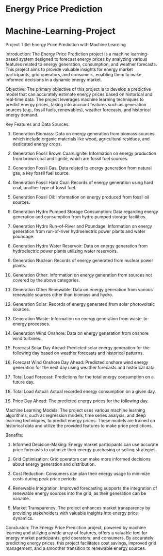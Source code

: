 # Energy Price Prediction 
# Machine-Learning-Project

Project Title: Energy Price Prediction with Machine Learning

Introduction:
The Energy Price Prediction project is a machine learning-based system designed to forecast energy prices by analyzing various features related to energy generation, consumption, and weather forecasts. This project aims to provide valuable insights for energy market participants, grid operators, and consumers, enabling them to make informed decisions in a dynamic energy market.

Objective:
The primary objective of this project is to develop a predictive model that can accurately estimate energy prices based on historical and real-time data. The project leverages machine learning techniques to predict energy prices, taking into account features such as generation sources (e.g., fossil fuels, renewables), weather forecasts, and historical energy demand.

Key Features and Data Sources:

1. Generation Biomass: Data on energy generation from biomass sources, which include organic materials like wood, agricultural residues, and dedicated energy crops.

2. Generation Fossil Brown Coal/Lignite: Information on energy production from brown coal and lignite, which are fossil fuel sources.

3. Generation Fossil Gas: Data related to energy generation from natural gas, a key fossil fuel source.

4. Generation Fossil Hard Coal: Records of energy generation using hard coal, another type of fossil fuel.

5. Generation Fossil Oil: Information on energy produced from fossil oil sources.

6. Generation Hydro Pumped Storage Consumption: Data regarding energy generation and consumption from hydro pumped storage facilities.

7. Generation Hydro Run-of-River and Poundage: Information on energy generation from run-of-river hydroelectric power plants and water poundage.

8. Generation Hydro Water Reservoir: Data on energy generation from hydroelectric power plants utilizing water reservoirs.

9. Generation Nuclear: Records of energy generated from nuclear power plants.

10. Generation Other: Information on energy generation from sources not covered by the above categories.

11. Generation Other Renewable: Data on energy generation from various renewable sources other than biomass and hydro.

12. Generation Solar: Records of energy generated from solar photovoltaic sources.

13. Generation Waste: Information on energy generation from waste-to-energy processes.

14. Generation Wind Onshore: Data on energy generation from onshore wind turbines.

15. Forecast Solar Day Ahead: Predicted solar energy generation for the following day based on weather forecasts and historical patterns.

16. Forecast Wind Onshore Day Ahead: Predicted onshore wind energy generation for the next day using weather forecasts and historical data.

17. Total Load Forecast: Predictions for the total energy consumption on a future day.

18. Total Load Actual: Actual recorded energy consumption on a given day.

19. Price Day Ahead: The predicted energy prices for the following day.

Machine Learning Models:
The project uses various machine learning algorithms, such as regression models, time series analysis, and deep learning techniques, to predict energy prices. These models are trained on historical data and utilize the provided features to make price predictions.

Benefits:

1. Informed Decision-Making: Energy market participants can use accurate price forecasts to optimize their energy purchasing or selling strategies.

2. Grid Optimization: Grid operators can make more informed decisions about energy generation and distribution.

3. Cost Reduction: Consumers can plan their energy usage to minimize costs during peak price periods.

4. Renewable Integration: Improved forecasting supports the integration of renewable energy sources into the grid, as their generation can be variable.

5. Market Transparency: The project enhances market transparency by providing stakeholders with valuable insights into energy price dynamics.

Conclusion:
The Energy Price Prediction project, powered by machine learning and utilizing a wide array of features, offers a valuable tool for energy market participants, grid operators, and consumers. By accurately predicting energy prices, this project facilitates cost savings, improved grid management, and a smoother transition to renewable energy sources.
